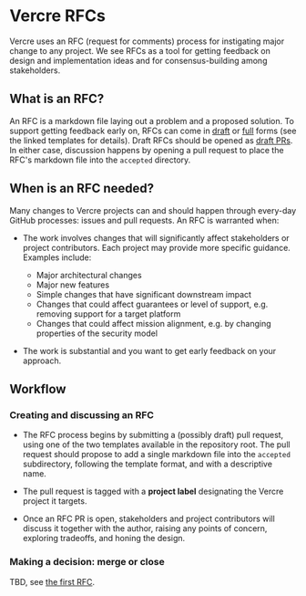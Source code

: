 # Vercre RFCs

Vercre uses an RFC (request for comments) process for instigating major change to any
project. We see RFCs as a tool for getting feedback on design and implementation ideas
and for consensus-building among stakeholders.

## What is an RFC?

An RFC is a markdown file laying out a problem and a proposed solution. To support
getting feedback early on, RFCs can come in [draft](rfc-draft.md) or 
[full](rfc-full.md) forms (see the linked templates for details). Draft RFCs 
should be opened as [draft PRs](https://help.github.com/en/github/collaborating-with-issues-and-pull-requests/about-pull-requests#draft-pull-requests).
In either case, discussion happens by opening a pull request to place the RFC's 
markdown file into the `accepted` directory.

## When is an RFC needed?

Many changes to Vercre projects can and should happen through every-day GitHub
processes: issues and pull requests. An RFC is warranted when:

* The work involves changes that will significantly affect stakeholders or project
  contributors. Each project may provide more specific guidance. Examples include:
    * Major architectural changes
    * Major new features
    * Simple changes that have significant downstream impact
    * Changes that could affect guarantees or level of support, e.g. removing support
      for a target platform
    * Changes that could affect mission alignment, e.g. by changing properties of the
      security model

* The work is substantial and you want to get early feedback on your approach.

## Workflow

### Creating and discussing an RFC

* The RFC process begins by submitting a (possibly draft) pull request, using one of the
  two templates available in the repository root. The pull request should propose to add
  a single markdown file into the `accepted` subdirectory, following the template 
  format, and with a descriptive name.

* The pull request is tagged with a **project label** designating the Vercre project it
  targets.

* Once an RFC PR is open, stakeholders and project contributors will discuss it together 
  with the author, raising any points of concern, exploring tradeoffs, and honing the 
  design.

### Making a decision: merge or close

TBD, see [the first RFC](https://github.com/vercre/rfcs/pull/1).